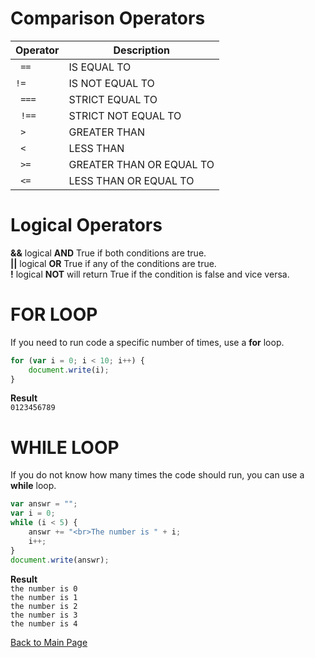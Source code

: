 # Comparison Operators

| __Operator__       | __Description__          |
|--------------------|--------------------------|
|``` ==``` |IS EQUAL TO               |
|```!=```  |IS NOT EQUAL TO           |
|``` ===```|STRICT EQUAL TO           |
|``` !==```|STRICT NOT EQUAL TO       |
|``` >```  |GREATER THAN              |
|``` <```  |LESS THAN                 |
|``` >=``` |GREATER THAN OR EQUAL TO |
|``` <=``` |LESS THAN OR EQUAL TO     |

# Logical Operators

**&&** logical **AND** True if both conditions are true.<br />
**||** logical **OR** True if any of the conditions are true.<br />
**!** logical **NOT** will return True if the condition is false and vice versa.<br />

# FOR LOOP
If you need to run code a specific number of times, use a **for** loop.
```javascript
for (var i = 0; i < 10; i++) {
    document.write(i);
}
```

**Result**<br />
```0123456789```<br />

# WHILE LOOP
If you do not know how many times the code should run, you can use a **while** loop.

```javascript
var answr = "";
var i = 0;
while (i < 5) {
    answr += "<br>The number is " + i;
    i++;
}
document.write(answr);
```

**Result**<br />
```the number is 0```<br />
```the number is 1```<br />
```the number is 2```<br />
```the number is 3```<br />
```the number is 4```<br />


[Back to Main Page](https://daesystephens.github.io/learning-journal)

